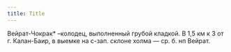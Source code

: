 ```yaml
---
title: Title
---
```


Вейрат-Чокрак* –колодец, выполненный грубой кладкой. В 1,5 км к З от г.
Калан-Баир, в выемке на с-зап. склоне холма — ср. б. нп Вейрат.
